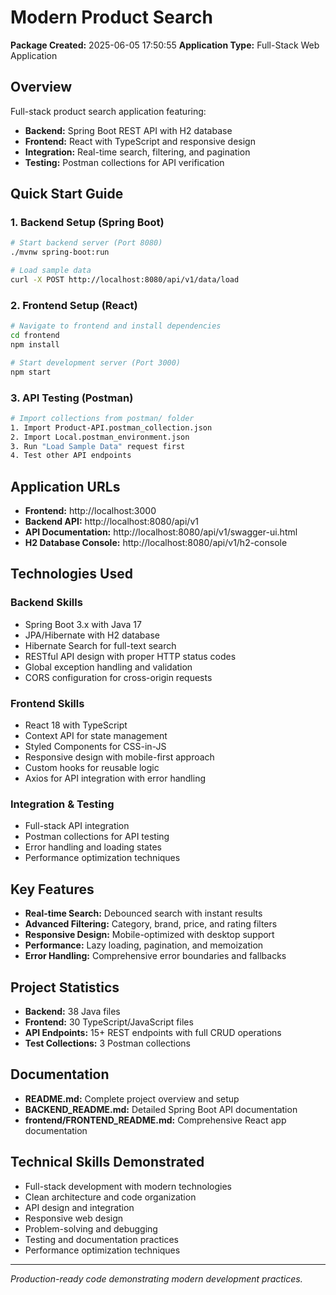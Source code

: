 ﻿# Modern Product Search

**Package Created:** 2025-06-05 17:50:55
**Application Type:** Full-Stack Web Application

## Overview
Full-stack product search application featuring:
- **Backend:** Spring Boot REST API with H2 database
- **Frontend:** React with TypeScript and responsive design
- **Integration:** Real-time search, filtering, and pagination
- **Testing:** Postman collections for API verification

## Quick Start Guide

### 1. Backend Setup (Spring Boot)
```bash
# Start backend server (Port 8080)
./mvnw spring-boot:run

# Load sample data
curl -X POST http://localhost:8080/api/v1/data/load
```

### 2. Frontend Setup (React)
```bash
# Navigate to frontend and install dependencies
cd frontend
npm install

# Start development server (Port 3000)
npm start
```

### 3. API Testing (Postman)
```bash
# Import collections from postman/ folder
1. Import Product-API.postman_collection.json
2. Import Local.postman_environment.json
3. Run "Load Sample Data" request first
4. Test other API endpoints
```

## Application URLs
- **Frontend:** http://localhost:3000
- **Backend API:** http://localhost:8080/api/v1
- **API Documentation:** http://localhost:8080/api/v1/swagger-ui.html
- **H2 Database Console:** http://localhost:8080/api/v1/h2-console

## Technologies Used

### Backend Skills
- Spring Boot 3.x with Java 17
- JPA/Hibernate with H2 database
- Hibernate Search for full-text search
- RESTful API design with proper HTTP status codes
- Global exception handling and validation
- CORS configuration for cross-origin requests

### Frontend Skills
- React 18 with TypeScript
- Context API for state management
- Styled Components for CSS-in-JS
- Responsive design with mobile-first approach
- Custom hooks for reusable logic
- Axios for API integration with error handling

### Integration & Testing
- Full-stack API integration
- Postman collections for API testing
- Error handling and loading states
- Performance optimization techniques

## Key Features
- **Real-time Search:** Debounced search with instant results
- **Advanced Filtering:** Category, brand, price, and rating filters
- **Responsive Design:** Mobile-optimized with desktop support
- **Performance:** Lazy loading, pagination, and memoization
- **Error Handling:** Comprehensive error boundaries and fallbacks

## Project Statistics
- **Backend:** 38 Java files
- **Frontend:** 30 TypeScript/JavaScript files
- **API Endpoints:** 15+ REST endpoints with full CRUD operations
- **Test Collections:** 3 Postman collections

## Documentation
- **README.md:** Complete project overview and setup
- **BACKEND_README.md:** Detailed Spring Boot API documentation
- **frontend/FRONTEND_README.md:** Comprehensive React app documentation

## Technical Skills Demonstrated
- Full-stack development with modern technologies
- Clean architecture and code organization
- API design and integration
- Responsive web design
- Problem-solving and debugging
- Testing and documentation practices
- Performance optimization techniques

---
*Production-ready code demonstrating modern development practices.*
